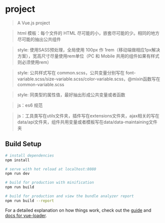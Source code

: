 # project

> A Vue.js project

> html 模板：每个文件的 HTML 尽可能的小，嵌套尽可能的少。相同的地方尽可能的抽出公共组件

> style: 使用SASS预处理，全局使用 100px 作 1rem（移动端做相应1px解决方案），宽高尺寸尽量使用rem单位（PC 和 Mobile 共用的组件如果有样式则必须使用rem）

> style: 公共样式写在 common.scss，公共变量分别写在 font-variable.scss/size-variable.scss/color-variable.scss，@mixin函数写在 common-variable.scss

> style: 同类型的属性值，最好抽出形成公共变量或者函数

> js：es6 规范

> js：工具类写在utils文件夹，插件写在extensions文件夹，ajax相关的写在data/api文件夹，组件共用变量或者模板写在data/data-maintaining文件夹

## Build Setup

``` bash
# install dependencies
npm install

# serve with hot reload at localhost:8080
npm run dev

# build for production with minification
npm run build

# build for production and view the bundle analyzer report
npm run build --report
```

For a detailed explanation on how things work, check out the [guide](http://vuejs-templates.github.io/webpack/) and [docs for vue-loader](http://vuejs.github.io/vue-loader).
